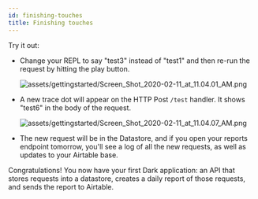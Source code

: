 ```yaml
---
id: finishing-touches
title: Finishing touches
---
```


Try it out:

- Change your REPL to say "test3" instead of "test1" and then re-run the request
  by hitting the play button.

  ![assets/gettingstarted/Screen_Shot_2020-02-11_at_11.04.01_AM.png](assets/gettingstarted/Screen_Shot_2020-02-11_at_11.04.01_AM.png)

- A new trace dot will appear on the HTTP Post `/test` handler. It shows "test6"
  in the body of the request.

  ![assets/gettingstarted/Screen_Shot_2020-02-11_at_11.04.07_AM.png](assets/gettingstarted/Screen_Shot_2020-02-11_at_11.04.07_AM.png)

- The new request will be in the Datastore, and if you open your reports
  endpoint tomorrow, you'll see a log of all the new requests, as well as
  updates to your Airtable base.

Congratulations! You now have your first Dark application: an API that stores
requests into a datastore, creates a daily report of those requests, and sends
the report to Airtable.
